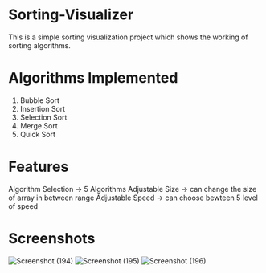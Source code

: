 # Sorting-Visualizer
This is a simple sorting visualization project which shows the working of sorting algorithms.

# Algorithms Implemented
1. Bubble Sort
2. Insertion Sort
3. Selection Sort
4. Merge Sort
5. Quick Sort

# Features
Algorithm Selection -> 5 Algorithms
Adjustable Size -> can change the size of array in between range
Adjustable Speed -> can choose bewteen 5 level of speed

# Screenshots

![Screenshot (194)](https://github.com/Nikhilsonii1/Sorting-Visualizer/assets/115322991/18675e00-7274-4cc2-8c08-1f12c7546f0a)
![Screenshot (195)](https://github.com/Nikhilsonii1/Sorting-Visualizer/assets/115322991/0dc94852-e1c1-42ba-8390-56b798ab9f3c)
![Screenshot (196)](https://github.com/Nikhilsonii1/Sorting-Visualizer/assets/115322991/19f471ad-9db8-44ce-bab7-5dfaf1d57afa)
